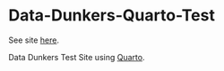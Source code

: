# Data-Dunkers-Quarto-Test

See site [here](https://pbeens.github.io/Data-Dunkers-Quarto-Test/).

Data Dunkers Test Site using [Quarto](https://quarto.org/).

